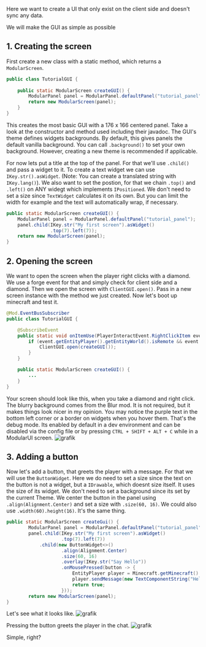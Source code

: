 Here we want to create a UI that only exist on the client side and doesn't sync any data.

We will make the GUI as simple as possible

## 1. Creating the screen
First create a new class with a static method, which returns a `ModularScreen`.
````java
public class TutorialGUI {
    
    public static ModularScreen createGUI() {
        ModularPanel panel = ModularPanel.defaultPanel("tutorial_panel");
        return new ModularScreen(panel);
    }
}
````
This creates the most basic GUI with a 176 x 166 centered panel. Take a look at the constructor and method used 
including their javadoc. The GUI's theme defines widgets backgrounds. By default, this gives panels the default vanilla background.
You can call `.background()` to set your own background. However, creating a new theme is recommended if applicable.

For now lets put a title at the top of the panel. For that we'll use `.child()` and pass a widget to it. To create a text widget we can use `IKey.str().asWidget`. (Note: You can create a translated string with `IKey.lang()`).
We also want to set the postion, for that we chain `.top()` and `.left()` on ANY widegt which implements `IPositioned`. We don't need to set a size since `TextWidget` calculates it on its own. But you can limit the width for example and the text will automatically wrap, if necessary.
```java
public static ModularScreen createGUI() {
    ModularPanel panel = ModularPanel.defaultPanel("tutorial_panel");
    panel.child(IKey.str("My first screen").asWidget()
                .top(7).left(7));
    return new ModularScreen(panel);
}
```

## 2. Opening the screen
We want to open the screen when the player right clicks with a diamond. We use a forge event for that and simply check for client side and a diamond.
Then we open the screen with `ClientGUI.open()`. Pass in a new screen instance with the method we just created.
Now let's boot up minecraft and test it.

```java
@Mod.EventBusSubscriber
public class TutorialGUI {

    @SubscribeEvent
    public static void onItemUse(PlayerInteractEvent.RightClickItem event) {
        if (event.getEntityPlayer().getEntityWorld().isRemote && event.getItemStack().getItem() == Items.DIAMOND) {
            ClientGUI.open(createGUI());
        }
    }

    public static ModularScreen createGUI() {
        ...
    }
}
```
Your screen should look like this, when you take a diamond and right click. The blurry background comes from the Blur mod. It is not required, but it makes things look nicer in my opinion.
You may notice the purple text in the bottom left corner or a border on widgets when you hover them. That's the debug mode. Its enabled by default in a dev environment and can be disabled via the config file or by pressing `CTRL + SHIFT + ALT + C` while in a ModularUI screen.
![grafik](https://user-images.githubusercontent.com/45517902/228584027-eaf4f49b-1967-4aa1-9cd3-416e5610f113.png)

## 3. Adding a button
Now let's add a button, that greets the player with a message. For that we will use the `ButtonWidget`. Here we do need to set a size since the text on the button is not a widget, but a `IDrawable`, which doesnt size itself. It uses the size of its widget. We don't need to set a background since its set by the current Theme. We center the button in the panel using `.align(Alignment.Center)` and set a size with `.size(60, 16)`. We could also use `.width(60).height(16)`. It's the same thing.
```java
public static ModularScreen createGui() {
        ModularPanel panel = ModularPanel.defaultPanel("tutorial_panel");
        panel.child(IKey.str("My first screen").asWidget()
                    .top(7).left(7))
            .child(new ButtonWidget<>()
                    .align(Alignment.Center)
                    .size(60, 16)
                    .overlay(IKey.str("Say Hello"))
                    .onMousePressed(button -> {
                        EntityPlayer player = Minecraft.getMinecraft().player;
                        player.sendMessage(new TextComponentString("Hello " + player.getName()));
                        return true;
                    }));
        return new ModularScreen(panel);
}
```
Let's see what it looks like.
![grafik](https://user-images.githubusercontent.com/45517902/228590064-108ae148-acc8-45ca-9d96-e91cbe0f2e4a.png)

Pressing the button greets the player in the chat.
![grafik](https://user-images.githubusercontent.com/45517902/228590312-24f6bd17-dd05-44ee-96bd-6ae7d00e59cc.png)

Simple, right?

